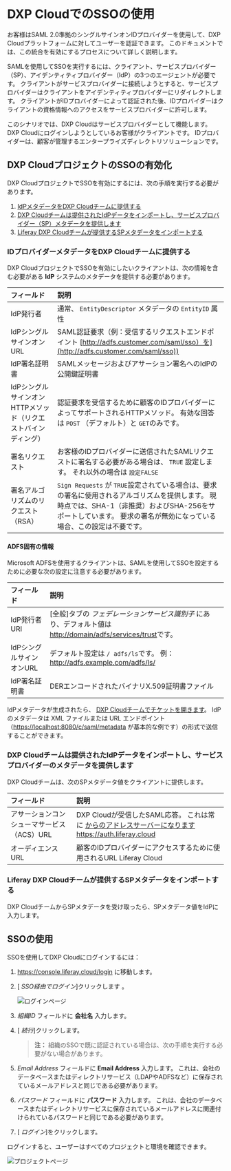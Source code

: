 # DXP CloudでのSSOの使用

お客様はSAML 2.0準拠のシングルサインオンIDプロバイダーを使用して、DXP Cloudプラットフォームに対してユーザーを認証できます。 このドキュメントでは、この統合を有効にするプロセスについて詳しく説明します。

SAMLを使用してSSOを実行するには、クライアント、サービスプロバイダー（SP）、アイデンティティプロバイダー（IdP）の3つのエージェントが必要です。 クライアントがサービスプロバイダーに接続しようとすると、サービスプロバイダーはクライアントをアイデンティティプロバイダーにリダイレクトします。 クライアントがIDプロバイダーによって認証された後、IDプロバイダーはクライアントの資格情報へのアクセスをサービスプロバイダーに許可します。

このシナリオでは、DXP Cloudはサービスプロバイダーとして機能します。 DXP Cloudにログインしようとしているお客様がクライアントです。 IDプロバイダーは、顧客が管理するエンタープライズディレクトリソリューションです。

## DXP CloudプロジェクトのSSOの有効化

DXP CloudプロジェクトでSSOを有効にするには、次の手順を実行する必要があります。

1.  [IdPメタデータをDXP Cloudチームに提供する](#provide-identity-provider-metadata-to-the-dxp-cloud-team)
2.  [DXP Cloudチームは提供されたIdPデータをインポートし、サービスプロバイダー（SP）メタデータを提供します](#dxp-cloud-team-imports-provided-idp-data-and-provides-service-provider-metadata)
3.  [Liferay DXP Cloudチームが提供するSPメタデータをインポートする](#import-sp-metadata-provided-by-the-liferay-dxp-cloud-team)

### IDプロバイダーメタデータをDXP Cloudチームに提供する

DXP CloudプロジェクトでSSOを有効にしたいクライアントは、次の情報を含む必要がある **IdP** システムのメタデータを提供する必要があります。

| フィールド                              | 説明                                                                                                                            |
| :--- | :--- |
| IdP発行者                             | 通常、 `EntityDescriptor` メタデータの `EntityID` 属性                                                                                   |
| IdPシングルサインオンURL                    | SAML認証要求（例：受信するリクエストエンドポイント [http://adfs.customer.com/saml/sso）を](http://adfs.customer.com/saml/sso))                         |
| IdP署名証明書                           | SAMLメッセージおよびアサーション署名へのIdPの公開鍵証明書                                                                                              |
| IdPシングルサインオンHTTPメソッド（リクエストバインディング） | 認証要求を受信するために顧客のIDプロバイダーによってサポートされるHTTPメソッド。 有効な回答は `POST` （デフォルト）と `GET`のみです。                                                 |
| 署名リクエスト                            | お客様のIDプロバイダーに送信されたSAMLリクエストに署名する必要がある場合は、 `TRUE` 設定します。 それ以外の場合は `設定FALSE`                                                    |
| 署名アルゴリズムのリクエスト（RSA）                | `Sign Requests` が `TRUE`設定されている場合は、要求の署名に使用されるアルゴリズムを提供します。 現時点では、SHA-1（非推奨）およびSHA-256をサポートしています。 要求の署名が無効になっている場合、この設定は不要です。 |

#### ADFS固有の情報

Microsoft ADFSを使用するクライアントは、SAMLを使用してSSOを設定するために必要な次の設定に注意する必要があります。

| フィールド           | 説明                                                                           |
| :--- | :--- |
| IdP発行者URI       | [全般]タブの *フェデレーションサービス識別子* にあり、デフォルト値は <http://domain/adfs/services/trust>です。 |
| IdPシングルサインオンURL | デフォルト設定は `/ adfs/ls`です。 例： <http://adfs.example.com/adfs/ls/>                |
| IdP署名証明書        | DERエンコードされたバイナリX.509証明書ファイル                                                  |

IdPメタデータが生成されたら、 [DXP Cloudチームでチケットを開きます](https://help.liferay.com/hc/)。 IdP のメタデータは XML ファイルまたは URL エンドポイント（<https://localhost:8080/c/saml/metadata> が基本的な例です）の形式で送信することができます。

### DXP Cloudチームは提供されたIdPデータをインポートし、サービスプロバイダーのメタデータを提供します

DXP Cloudチームは、次のSPメタデータ値をクライアントに提供します。

| フィールド                    | 説明                                                                                                   |
| :--- | :--- |
| アサーションコンシューマサービス（ACS）URL | DXP Cloudが受信したSAML応答。 これは常に [からのアドレスサーバーになりますhttps://auth.liferay.cloud](https://auth.liferay.cloud) |
| オーディエンスURL               | 顧客のIDプロバイダーにアクセスするために使用されるURL Liferay Cloud                                                          |

### Liferay DXP Cloudチームが提供するSPメタデータをインポートする

DXP CloudチームからSPメタデータを受け取ったら、SPメタデータ値をIdPに入力します。

## SSOの使用

SSOを使用してDXP Cloudにログインするには：

1.  <https://console.liferay.cloud/login> に移動します。

2.  [ *SSO経由でログイン*]クリックします 。

    ![ログインページ](./using-sso-with-dxp-cloud/images/01.png)

3.  *組織ID* フィールドに **会社名** 入力します。

4.  [ *続行*]クリックします。

    > **注：** 組織のSSOで既に認証されている場合は、次の手順を実行する必要がない場合があります。

5.  *Email Address* フィールドに **Email Address** 入力します。 これは、会社のデータベースまたはディレクトリサービス（LDAPやADFSなど）に保存されているメールアドレスと同じである必要があります。

6.  *パスワード* フィールドに **パスワード** 入力します。 これは、会社のデータベースまたはディレクトリサービスに保存されているメールアドレスに関連付けられているパスワードと同じである必要があります。

7.  [ *ログイン*]をクリックします。

ログインすると、ユーザーはすべてのプロジェクトと環境を確認できます。

![プロジェクトページ](./using-sso-with-dxp-cloud/images/02.png)
